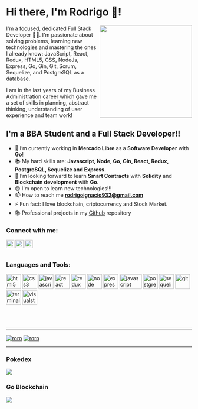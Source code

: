 

# Hi there, I'm Rodrigo 👋!


<img align='right' src="https://media3.giphy.com/media/L8K62iTDkzGX6/giphy.gif" width="250">


I'm a focused, dedicated Full Stack Developer 👨‍💻. I'm passionate about solving problems, learning new technologies and mastering the ones I already know: JavaScript, React, Redux, HTML5, CSS, NodeJs, Express, Go, Gin, Git, Scrum, Sequelize, and PostgreSQL as a database.

I am in the last years of my Business Administration career which gave me a set of skills in planning, abstract thinking, understanding of user experience and team work!



## I'm a BBA Student and a Full Stack Developer!!

- 🔭 I’m currently working in **Mercado Libre** as a **Software Developer** with **Go**!
- 📚  My hard skills are: **Javascript, Node, Go, Gin, React, Redux, PostgreSQL, Sequelize and Express.**
- 🌱 I’m looking forward to learn **Smart Contracts** with **Solidity** and **Blockchain development** with **Go.**
- 😄 I'm open to learn new technologies!!!
- 📫 How to reach me **rodrigoignacio932@gmail.com**
- ⚡ Fun fact: I love blockchain, criptocurrency and Stock Market.
- 📚 Professional projects in my [Github](https://github.com/rromero96) repository 

### Connect with me:

[<img align="left" alt="codeSTACKr | LinkedIn" width="22px" src="https://cdn.jsdelivr.net/npm/simple-icons@v3/icons/linkedin.svg" />][linkedin]
[<img align="left" alt="codeSTACKr | WhatsApp" width="22px" src="https://cdn.jsdelivr.net/npm/simple-icons@v3/icons/whatsapp.svg" />][whatsapp]
[<img align="left" alt="codeSTACKr | Twitter" width="22px" src="https://cdn.jsdelivr.net/npm/simple-icons@v3/icons/twitter.svg" />][twitter]



<br />

<br />

### Languages and Tools:
<p align="left">
  <img src="https://api.iconify.design/vscode-icons:file-type-html.svg" alt="html5" height="40" width="40"/>
  <img src="https://api.iconify.design/vscode-icons:file-type-css.svg" alt="css3" height="40" width="40"/>
  <img src="https://api.iconify.design/logos:javascript.svg" alt="javascript" height="40" width="40"/>
  <img src="https://api.iconify.design/logos:react.svg" alt="react" height="40" width="40"/>
  <img src="https://api.iconify.design/logos:redux.svg" alt="redux" height="40" width="40"/>  
  <img src="https://api.iconify.design/logos:nodejs.svg" alt="node" height="40" width="40"/>  
  <img src="https://api.iconify.design/simple-icons:express.svg" alt="express" height="40" width="40"/>
  <img src="https://api.iconify.design/logos:go.svg" alt="javascript" height="40" width="60"/>
  <img src="https://api.iconify.design/logos:postgresql.svg" alt="postgreSQL" height="40" width="40"/> 
  <img src="https://api.iconify.design/logos:sequelize.svg" alt="sequelize" height="40" width="40"/> 
  <img src="https://api.iconify.design/logos:git.svg" alt="git" height="40" width="40"/> 
  <img src="https://api.iconify.design/logos:terminal.svg" alt="terminal" height="40" width="40"/> 
  <img src="https://api.iconify.design/logos:visual-studio.svg" alt="visualstudio" height="40" width="40"/> 
  

<p>

<br />
<br />
  
  ---
  
  
  <a href="https://github.com/rromero96">
  <img align="center" src="https://github-readme-stats-nine-flax.vercel.app/api?username=rromero96&show_icons=true&hide_border=true&count_private=true" alt="roro" />
</a>
 <a href="https://github.com/rromero96">
  <img align="center" src="https://github-readme-stats-nine-flax.vercel.app/api/top-langs?username=rromero96&hide_border=true" alt="roro" />
</a>



  

  ---
  <h3>Pokedex</h3>
 <a href="https://github.com/rromero96/PI-Pokemon-FT13">
  <img src="https://github-readme-stats-nine-flax.vercel.app/api/pin?username=rromero96&repo=PI-Pokemon-FT13&show_owner=true" />
</a>
<h3>Go Blockchain</h3>
 <a href="https://github.com/rromero96/GoBlockchain">
  <img src="https://github-readme-stats-nine-flax.vercel.app/api/pin?username=rromero96&repo=GoBlockchain&show_owner=true" />
</a>
  




</details>


[twitter]: https://twitter.com/_rodrigoignacio
[instagram]: https://www.instagram.com/rodrii_ignacio/
[linkedin]: https://www.linkedin.com/in/rromero96/
[whatsapp]: https://wa.link/uako6p



<!--
**rromero96/rromero96** is a ✨ _special_ ✨ repository because its `README.md` (this file) appears on your GitHub profile.

Here are some ideas to get you started:

- 🔭 I’m currently working on ...
- 🌱 I’m currently learning ...
- 👯 I’m looking to collaborate on ...
- 🤔 I’m looking for help with ...
- 💬 Ask me about ...
- 📫 How to reach me: ....
- 😄 Pronouns: ...
- ⚡ Fun fact: ...
[<img align="left" alt="codeSTACKr | Instagram" width="22px" src="https://cdn.jsdelivr.net/npm/simple-icons@v3/icons/instagram.svg" />][instagram]
-->
